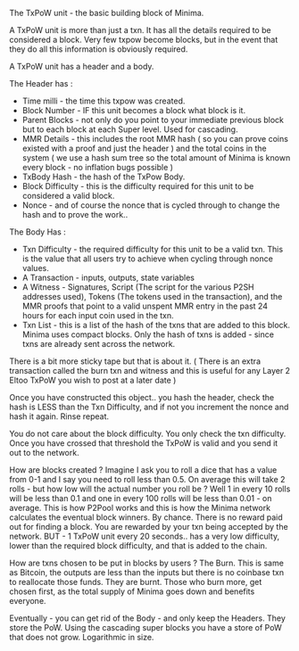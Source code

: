 The TxPoW unit - the basic building block of Minima.

A TxPoW unit is more than just a txn. It has all the details required to be considered a block. Very few txpow become blocks, but in the event that they do all this information is obviously required.

A TxPoW unit has a header and a body.

The Header has :

* Time milli - the time this txpow was created.
* Block Number - IF this unit becomes a block what block is it.
* Parent Blocks - not only do you point to your immediate previous block but to each block at each Super level. Used for cascading.
* MMR Details - this includes the root MMR hash ( so you can prove coins existed with a proof and just the header ) and the total coins in the system ( we use a hash sum tree so the total amount of Minima is known every block - no inflation bugs possible )
* TxBody Hash - the hash of the TxPow Body.
* Block Difficulty - this is the difficulty required for this unit to be considered a valid block.
* Nonce - and of course the nonce that is cycled through to change the hash and to prove the work..

The Body Has :

* Txn Difficulty - the required difficulty for this unit to be a valid txn. This is the value that all users try to achieve when cycling through nonce values.
* A Transaction - inputs, outputs, state variables
* A Witness - Signatures, Script (The script for the various P2SH addresses used), Tokens (The tokens used in the transaction), and the MMR proofs that point to a valid unspent MMR entry in the past 24 hours for each input coin used in the txn.
* Txn List - this is a list of the hash of the txns that are added to this block. Minima uses compact blocks. Only the hash of txns is added - since txns are already sent across the network.

There is a bit more sticky tape but that is about it. ( There is an extra transaction called the burn txn and witness and this is useful for any Layer 2 Eltoo TxPoW you wish to post at a later date )

Once you have constructed this object.. you hash the header, check the hash is LESS than the Txn Difficulty, and if not you increment the nonce and hash it again. Rinse repeat.

You do not care about the block difficulty. You only check the txn difficulty. Once you have crossed that threshold the TxPoW is valid and you send it out to the network.

How are blocks created ? Imagine I ask you to roll a dice that has a value from 0-1 and I say you need to roll less than 0.5. On average this will take 2 rolls - but how low will the actual number you roll be ? Well 1 in every 10 rolls will be less than 0.1 and one in every 100 rolls will be less than 0.01 - on average. This is how P2Pool works and this is how the Minima network calculates the eventual block winners. By chance. There is no reward paid out for finding a block. You are rewarded by your txn being accepted by the network. BUT - 1 TxPoW unit every 20 seconds.. has a very low difficulty, lower than the required block difficulty, and that is added to the chain.

How are txns chosen to be put in blocks by users ? The Burn. This is same as Bitcoin, the outputs are less than the inputs but there is no coinbase txn to reallocate those funds. They are burnt. Those who burn more, get chosen first, as the total supply of Minima goes down and benefits everyone.

Eventually - you can get rid of the Body - and only keep the Headers. They store the PoW. Using the cascading super blocks you have a store of PoW that does not grow. Logarithmic in size.